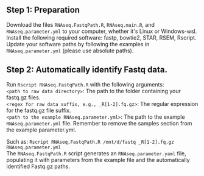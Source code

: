 ## Step 1: Preparation

Download the files `RNAseq.FastqPath.R`, `RNAseq.main.R`, and `RNAseq.parameter.yml` to your computer, whether it's Linux or Windows-wsl.  
Install the following required software: fastp, bowtie2, STAR, RSEM, Rscript.
Update your software paths by following the examples in `RNAseq.parameter.yml` (please use absolute paths).  

## Step 2: Automatically identify Fastq data.

Run `Rscript RNAseq.FastqPath.R` with the following arguments:  
`<path to raw data directory>`: The path to the folder containing your fastq.gz files.  
`<regex for raw data suffix, e.g., _R[1-2].fq.gz>`: The regular expression for the fastq.gz file suffix.  
`<path to the example RNAseq.parameter.yml>`: The path to the example `RNAseq.parameter.yml` file. Remember to remove the samples section from the example parameter.yml.  
  
Such as: `Rscript RNAseq.FastqPath.R /mnt/d/fastq _R[1-2].fq.gz RNAseq.parameter.yml`  
The `RNAseq.FastqPath.R` script generates an `RNAseq.parameter.yaml` file, populating it with parameters from the example file and the automatically identified Fastq.gz paths.  
